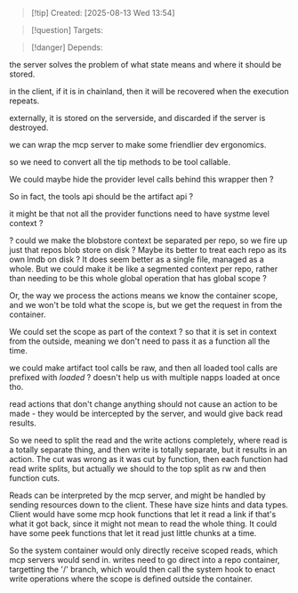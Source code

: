 
>[!tip] Created: [2025-08-13 Wed 13:54]

>[!question] Targets: 

>[!danger] Depends: 

the server solves the problem of what state means and where it should be stored.

in the client, if it is in chainland, then it will be recovered when the execution repeats.

externally, it is stored on the serverside, and discarded if the server is destroyed.

we can wrap the mcp server to make some friendlier dev ergonomics.

so we need to convert all the tip methods to be tool callable.

We could maybe hide the provider level calls behind this wrapper then ?

So in fact, the tools api should be the artifact api ?

it might be that not all the provider functions need to have systme level context ?

? could we make the blobstore context be separated per repo, so we fire up just that repos blob store on disk ?
Maybe its better to treat each repo as its own lmdb on disk ? 
It does seem better as a single file, managed as a whole.
But we could make it be like a segmented context per repo, rather than needing to be this whole global operation that has global scope ?

Or, the way we process the actions means we know the container scope, and we won't be told what the scope is, but we get the request in from the container.

We could set the scope as part of the context ? so that it is set in context from the outside, meaning we don't need to pass it as a function all the time.

we could make artifact tool calls be raw, and then all loaded tool calls are prefixed with _loaded_ ? doesn't help us with multiple napps loaded at once tho.

read actions that don't change anything should not cause an action to be made - they would be intercepted by the server, and would give back read results.

So we need to split the read and the write actions completely, where read is a totally separate thing, and then write is totally separate, but it results in an action.  The cut was wrong as it was cut by function, then each function had read write splits, but actually we should to the top split as rw and then function cuts.

Reads can be interpreted by the mcp server, and might be handled by sending resources down to the client.  These have size hints and data types.
Client would have some mcp hook functions that let it read a link if that's what it got back, since it might not mean to read the whole thing.
It could have some peek functions that let it read just little chunks at a time.

So the system container would only directly receive scoped reads, which mcp servers would send in.
writes need to go direct into a repo container, targetting the '/' branch, which would then call the system hook to enact write operations where the scope is defined outside the container.